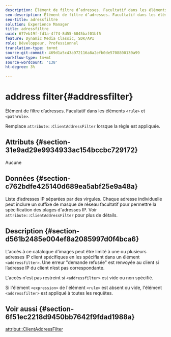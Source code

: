 ```yaml
---
description: Élément de filtre d’adresses. Facultatif dans les éléments <rule> et <pathrule>.
seo-description: Élément de filtre d’adresses. Facultatif dans les éléments <rule> et <pathrule>.
seo-title: adressfiltre
solution: Experience Manager
title: adressfiltre
uuid: 677eb19f-fd1a-4f74-8d55-6045baf01bf5
feature: Dynamic Media Classic, SDK/API
role: Développeur, Professionnel
translation-type: tm+mt
source-git-commit: 469d1a5c43a972116a8a2efb0de5708800130a99
workflow-type: tm+mt
source-wordcount: '138'
ht-degree: 3%

---
```



# address filter{#addressfilter}

Élément de filtre d’adresses. Facultatif dans les éléments `<rule>` et `<pathrule>`.

Remplace `attribute::ClientAddressFilter` lorsque la règle est appliquée.

## Attributs {#section-31e9ad29e9934933ac154bccbc729172}

Aucune

## Données {#section-c762bdfe425140d689ea5abf25e9a48a}

Liste d’adresses IP séparées par des virgules. Chaque adresse individuelle peut inclure un suffixe de masque de réseau facultatif pour permettre la spécification des plages d&#39;adresses IP. Voir `attribute::ClientAddressFilter` pour plus de détails.

## Description {#section-d561b2485e004ef8a2085997d0f4bca6}

L&#39;accès à ce catalogue d&#39;images peut être limité à une ou plusieurs adresses IP client spécifiques en les spécifiant dans un élément `<addressfilter>`. Une erreur &quot;demande refusée&quot; est renvoyée au client si l’adresse IP du client n’est pas correspondante.

L&#39;accès n&#39;est pas restreint si `<addressfilter>` est vide ou non spécifié.

Si l&#39;élément `<expression>` de l&#39;élément `<rule>` est absent ou vide, l&#39;élément `<addressfilter>` est appliqué à toutes les requêtes.

## Voir aussi {#section-6f51ec2218d9450bb7642f9fdad1988a}

[attribut::ClientAddressFilter](../../../../../is-api/image-catalog/image-serving-api-ref/c-image-catalog-reference/c-attributes-reference/r-clientaddressfilter.md#reference-7000c1f77b134462a1f06b733f29ba68)
